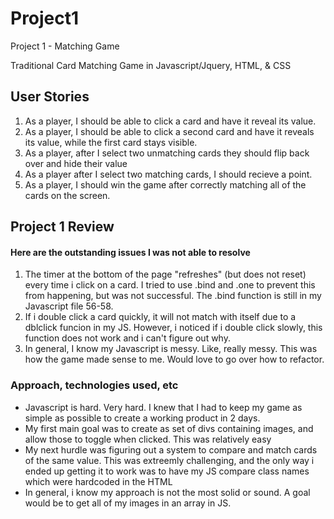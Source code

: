 # Project1
Project 1 - Matching Game

Traditional Card Matching Game in Javascript/Jquery, HTML, & CSS

<h2> User Stories </h2>
<ol>
<li>As a player, I should be able to click a card and have it reveal its value.</li>
<li>As a player, I should be able to click a second card and have it reveals its value, while the first card stays visible.</li>
<li>As a player, after I select two unmatching cards they should flip back over and hide their value</li>
<li>As a player after I select two matching cards, I should recieve a point.</li>
<li>As a player, I should win the game after correctly matching all of the cards on the screen.</li>
</ol>

<h2> Project 1 Review </h2>
<h4>Here are the outstanding issues I was not able to resolve</h4>
<ol>
<li>The timer at the bottom of the page "refreshes" (but does not reset) every time i click on a card. I tried to use .bind and .one to prevent this from happening, but was not successful. The .bind function is still in my Javascript file 56-58. </li>
<li>If i double click a card quickly, it will not match with itself due to a dblclick funcion in my JS. However, i noticed if i double click slowly, this function does not work and i can't figure out why.</li>
<li>In general, I know my Javascript is messy. Like, really messy. This was how the game made sense to me. Would love to go over how to refactor.
</ol>

<h3>Approach, technologies used, etc</h3>
<ul>
<li>Javascript is hard. Very hard. I knew that I had to keep my game as simple as possible to create a working product in 2 days.</li>
<li>My first main goal was to create as set of divs containing images, and allow those to toggle when clicked. This was relatively easy</li>
<li>My next hurdle was figuring out a system to compare and match cards of the same value. This was extreemly challenging, and the only way i ended up getting it to work was to have my JS compare class names which were hardcoded in the HTML</li>
<li>In general, i know my approach is not the most solid or sound. A goal would be to get all of my images in an array in JS.</li>
</ul>
